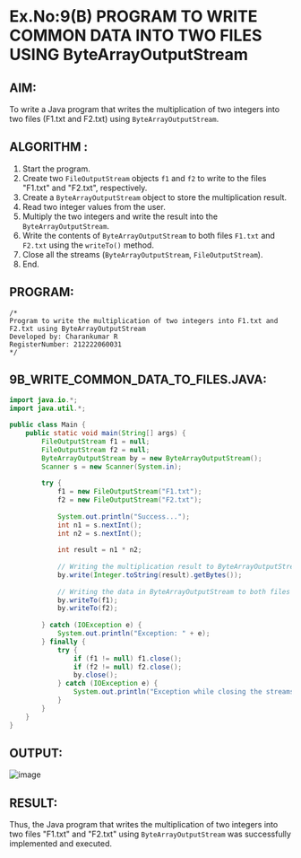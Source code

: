 # Ex.No:9(B) PROGRAM TO WRITE COMMON DATA INTO TWO FILES USING ByteArrayOutputStream

## AIM:
To write a Java program that writes the multiplication of two integers into two files (F1.txt and F2.txt) using `ByteArrayOutputStream`.

## ALGORITHM :
1. Start the program.
2. Create two `FileOutputStream` objects `f1` and `f2` to write to the files "F1.txt" and "F2.txt", respectively.
3. Create a `ByteArrayOutputStream` object to store the multiplication result.
4. Read two integer values from the user.
5. Multiply the two integers and write the result into the `ByteArrayOutputStream`.
6. Write the contents of `ByteArrayOutputStream` to both files `F1.txt` and `F2.txt` using the `writeTo()` method.
7. Close all the streams (`ByteArrayOutputStream`, `FileOutputStream`).
8. End.

## PROGRAM:
```
/*
Program to write the multiplication of two integers into F1.txt and F2.txt using ByteArrayOutputStream
Developed by: Charankumar R
RegisterNumber: 212222060031
*/
```

## 9B_WRITE_COMMON_DATA_TO_FILES.JAVA:
```java
import java.io.*;
import java.util.*;

public class Main {
    public static void main(String[] args) {
        FileOutputStream f1 = null;
        FileOutputStream f2 = null;
        ByteArrayOutputStream by = new ByteArrayOutputStream();
        Scanner s = new Scanner(System.in);
        
        try {
            f1 = new FileOutputStream("F1.txt");
            f2 = new FileOutputStream("F2.txt");
            
            System.out.println("Success...");
            int n1 = s.nextInt();
            int n2 = s.nextInt();
            
            int result = n1 * n2;
            
            // Writing the multiplication result to ByteArrayOutputStream
            by.write(Integer.toString(result).getBytes());
            
            // Writing the data in ByteArrayOutputStream to both files
            by.writeTo(f1);
            by.writeTo(f2);
            
        } catch (IOException e) {
            System.out.println("Exception: " + e);
        } finally {
            try {
                if (f1 != null) f1.close();
                if (f2 != null) f2.close();
                by.close();
            } catch (IOException e) {
                System.out.println("Exception while closing the streams: " + e);
            }
        }
    }
}
```

## OUTPUT:
![image](https://github.com/user-attachments/assets/d99a4e6c-d45c-4882-8a7d-1a6d2713ec64)


## RESULT:
Thus, the Java program that writes the multiplication of two integers into two files "F1.txt" and "F2.txt" using `ByteArrayOutputStream` was successfully implemented and executed.
